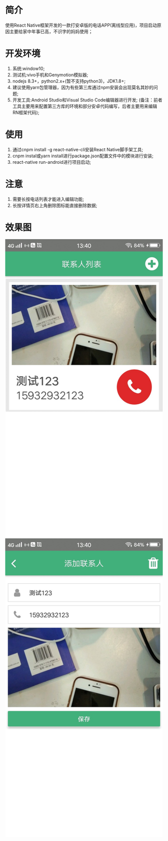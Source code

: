 # 简介
使用React Native框架开发的一款打安卓版的电话APP(离线型应用)，项目启动原因主要给家中年事已高，不识字的妈妈使用；

# 开发环境
1. 系统:window10;
2. 测试机:vivo手机和Genymotion模拟器;
3. nodejs 8.3+，python2.x+(暂不支持python3)，JDK1.8+;
4. 建议使用yarn包管理器，因为有些第三库通过npm安装会出现莫名其妙的问题;
5. 开发工具:Android Studio和Visual Studio Code编辑器进行开发;
(备注：前者工具主要用来配置第三方库的环境和部分安卓代码编写，后者主要用来编辑RN框架代码);

# 使用
1. 通过cnpm install -g react-native-cli安装React Native脚手架工具;
2. cnpm instal或yarn install进行package.json配置文件中的模块进行安装;
3. react-native run-android进行项目启动;

# 注意
1. 需要长按电话列表才能进入编辑功能;
2. 长按详情页右上角删除图标能直接删除数据;

# 效果图
![图片描述](https://github.com/song199210/TelephonePro/blob/master/Screenshot_2018_1206_134011.jpg)
![图片描述](https://github.com/song199210/TelephonePro/blob/master/Screenshot_2018_1206_134024.jpg)
